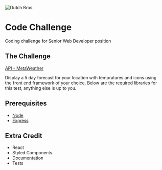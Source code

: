 ![Dutch Bros](https://files.dutchbros.com/StaticImages/Dutch_Bros_Logo.png)

# Code Challenge
Coding challenge for Senior Web Developer position

## The Challenge
[API - MetaWeather](https://www.metaweather.com/api/)

Display a 5 day forecast for your location with tempratures and icons using the front end framework of your choice.
Below are the required libraries for this test, anything else is up to you.

## Prerequisites

* [Node](https://nodejs.org/en/)
* [Express](https://expressjs.com/)

## Extra Credit

* React
* Styled Components
* Documentation
* Tests

